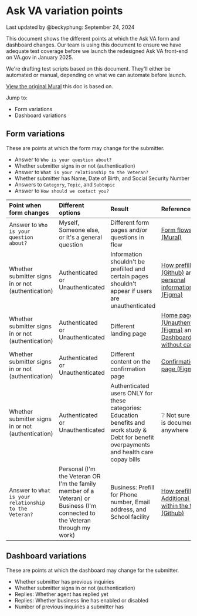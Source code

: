# Ask VA variation points
Last updated by @beckyphung: September 24, 2024

This document shows the different points at which the Ask VA form and dashboard changes. Our team is using this document to ensure we have adequate test coverage before we launch the redesigned Ask VA front-end on VA.gov in January 2025. 

We're drafting test scripts based on this document. They'll either be automated or manual, depending on what we can automate before launch. 

[View the original Mural](https://app.mural.co/t/departmentofveteransaffairs9999/m/departmentofveteransaffairs9999/1726092793555/33edcc869ba8093c26a7f5c95426045014966078?sender=u44efa807e992cacf10cf3697) this doc is based on.

Jump to: 
- Form variations
- Dashboard variations

## Form variations
These are points at which the form may change for the submitter.

- Answer to `Who is your question about?`
- Whether submitter signs in or not (authentication)
- Answer to `What is your relationship to the Veteran?`
- Whether submitter has Name, Date of Birth, and Social Security Number
- Answers to `Category`, `Topic`, and `Subtopic`
- Answer to `How should we contact you?`

|Point when form changes|Different options|Result|Reference|
|:--|:--|:--|:--|
|Answer to `Who is your question about?`|Myself, Someone else, or It's a general question|Different form pages and/or questions in flow|[Form flows (Mural)](https://app.mural.co/t/departmentofveteransaffairs9999/m/departmentofveteransaffairs9999/1708479170047/8ebb517a213e05ebc500087f5661a993a41392e8?sender=u44efa807e992cacf10cf3697)|
|Whether submitter signs in or not (authentication)|Authenticated or Unauthenticated|Information shouldn't be prefilled and certain pages shouldn't appear if users are unauthenticated|[How prefill works (Github)](https://github.com/department-of-veterans-affairs/va.gov-team/blob/master/products/ask-va/design/Fields%2C%20options%20and%20labels/How%20prefill%20works.md) and [Your personal information (Figma)](https://www.figma.com/design/aQ6JsjD4pvMxSVPAZHllMX/AVA-Page-Library?node-id=3236-14648)|
|Whether submitter signs in or not (authentication)|Authenticated or Unauthenticated|Different landing page|[Home page (Unauthenticated) (Figma)](https://www.figma.com/design/aQ6JsjD4pvMxSVPAZHllMX/AVA-Page-Library?node-id=3312-56070) and [Dashboard without cards](https://www.figma.com/design/aQ6JsjD4pvMxSVPAZHllMX/AVA-Page-Library?node-id=157-3146&node-type=canvas&t=zM02niVhCfrNIhD2-0)|
|Whether submitter signs in or not (authentication)|Authenticated or Unauthenticated|Different content on the confirmation page|[Confirmation page (Figma)](https://www.figma.com/design/aQ6JsjD4pvMxSVPAZHllMX/AVA-Page-Library?node-id=6-25025)|
|Whether submitter signs in or not (authentication)|Authenticated or Unauthenticated|Authenticated users ONLY for these categories: Education benefits and work study & Debt for benefit overpayments and health care copay bills|❔ Not sure if this is documented anywhere|
|Answer to `What is your relationship to the Veteran?`|Personal (I'm the Veteran OR  I'm the family member of a Veteran) or Business (I'm connected to the Veteran through my work)|Business: Prefill for Phone number, Email address, and School facility|[How prefill works: Additional prefill within the form (Github)](https://github.com/department-of-veterans-affairs/va.gov-team/blob/master/products/ask-va/design/Fields%2C%20options%20and%20labels/How%20prefill%20works.md#additional-prefill-within-the-form)|

## Dashboard variations
These are points at which the dashboard may change for the submitter.

- Whether submitter has previous inquiries
- Whether submitter signs in or not (authentication)
- Replies: Whether agent has replied yet
- Replies: Whether business line has enabled or disabled
- Number of previous inquiries a submitter has
